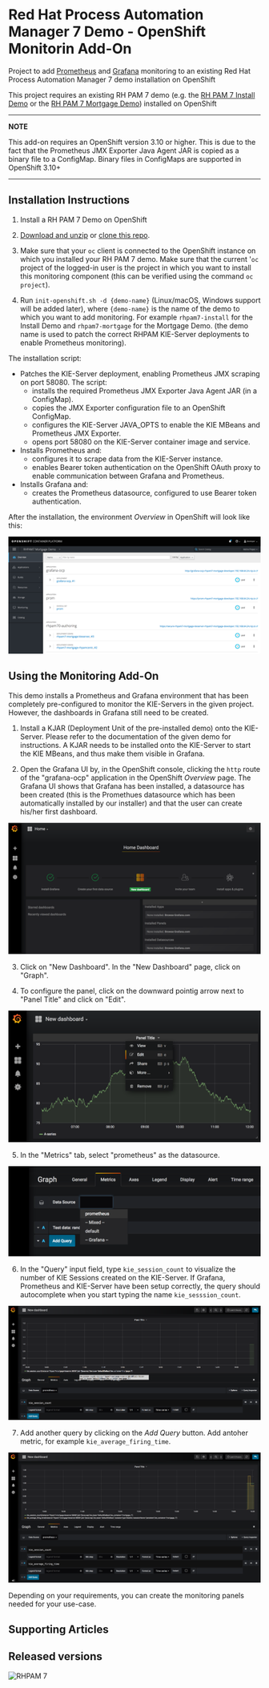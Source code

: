 Red Hat Process Automation Manager 7 Demo - OpenShift Monitorin Add-On
=======================================
Project to add [Prometheus](https://prometheus.io) and [Grafana](https://grafana.com) monitoring to an existing Red Hat Process Automation Manager 7 demo installation on OpenShift

This project requires an existing RH PAM 7 demo (e.g. the [RH PAM 7 Install Demo](https://github.com/jbossdemocentral/rhpam7-install-demo) or the [RH PAM 7 Mortgage Demo](https://github.com/jbossdemocentral/rhpam7-mortgage-demo)) installed on OpenShift

---
**NOTE**

This add-on requires an OpenShift version 3.10 or higher. This is due to the fact that the Prometheus JMX Exporter Java Agent JAR is copied as a binary file to a ConfigMap. Binary files in ConfigMaps are supported in OpenShift 3.10+

---


Installation Instructions
----------------------------------
1. Install a RH PAM 7 Demo on OpenShift

2. [Download and unzip](https://github.com/jbossdemocentral/rhpam7-monitoring-addon/archive/master.zip) or [clone this repo](https://github.com/jbossdemocentral/rhpam7-monitoring-addon.git).

3. Make sure that your `oc` client is connected to the OpenShift instance on which you installed your RH PAM 7 demo. Make sure that the current '`oc` project of the logged-in user is the project in which you want to install this monitoring component (this can be verified using the command `oc project`).

3. Run `init-openshift.sh -d {demo-name}` (Linux/macOS, Windows support will be added later), where `{demo-name}` is the name of the demo to which you want to add monitoring. For example `rhpam7-install` for the Install Demo and `rhpam7-mortgage` for the Mortgage Demo. (the demo name is used to patch the correct RHPAM KIE-Server deployments to enable Prometheus monitoring).

The installation script:
* Patches the KIE-Server deployment, enabling Prometheus JMX scraping on port 58080. The script:
  * installs the required Prometheus JMX Exporter Java Agent JAR (in a ConfigMap).
  * copies the JMX Exporter configuration file to an OpenShift ConfigMap.
  * configures the KIE-Server JAVA_OPTS to enable the KIE MBeans and Prometheus JMX Exporter.
  * opens port 58080 on the KIE-Server container image and service.
* Installs Prometheus and:
  * configures it to scrape data from the KIE-Server instance.
  * enables Bearer token authentication on the OpenShift OAuth proxy to enable communication between Grafana and Prometheus.
* Installs Grafana and:
  * creates the Prometheus datasource, configured to use Bearer token authentication.

After the installation, the environment *Overview* in OpenShift will look like this:

![OpenShift Overview After Installation](./docs/demo-images/openshift-overview-after-installation.png)


Using the Monitoring Add-On
-----------------------------------------
This demo installs a Prometheus and Grafana environment that has been completely pre-configured to monitor the KIE-Servers in the given project. However, the dashboards in Grafana still need to be created.

1. Install a KJAR (Deployment Unit of the pre-installed demo) onto the KIE-Server. Please refer to the documentation of the given demo for instructions. A KJAR needs to be installed onto the KIE-Server to start the KIE MBeans, and thus make them visible in Grafana.

2. Open the Grafana UI by, in the OpenShift console, clicking the `http` route of the "grafana-ocp" application in the OpenShift *Overview* page. The Grafana UI shows that Grafana has been installed, a datasource has been created (this is the Promethues datasource which has been automatically installed by our installer) and that the user can create his/her first dashboard.

![Grafana New Dashboard](./docs/demo-images/grafana-new-dashboard.png)

3. Click on "New Dashboard". In the "New Dashboard" page, click on "Graph".

4. To configure the panel, click on the downward pointig arrow next to "Panel Title" and click on "Edit".

![Grafana Edit Panel](./docs/demo-images/grafana-edit-panel.png)

5. In the "Metrics" tab, select "prometheus" as the datasource.

![Grafana Datasource Prometheus](./docs/demo-images/grafana-datasource-prometheus.png)

6. In the "Query" input field, type `kie_session_count` to visualize the number of KIE Sessions created on the KIE-Server. If Grafana, Prometheus and KIE-Server have been setup correctly, the query should autocomplete when you start typing the name `kie_sesssion_count`.

![Grafana KIE Session Count](./docs/demo-images/grafana-kie-session-count.png)

7. Add another query by clicking on the *Add Query* button. Add antoher metric, for example `kie_average_firing_time`.

![Grafana KIE Average Firing Time](./docs/demo-images/grafana-kie-average-firing-time.png)

Depending on your requirements, you can create the monitoring panels needed for your use-case.

Supporting Articles
-------------------

Released versions
-----------------

![RHPAM 7](https://raw.githubusercontent.com/jbossdemocentral/rhpam7-install-demo/master/docs/demo-images/rhpam7.png)
